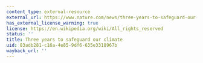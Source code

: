 ```yaml
---
content_type: external-resource
external_url: https://www.nature.com/news/three-years-to-safeguard-our-climate-1.22201
has_external_license_warning: true
license: https://en.wikipedia.org/wiki/All_rights_reserved
status: ''
title: Three years to safeguard our climate
uid: 83adb281-c16a-4e85-9df6-635e3318967b
wayback_url: ''
---
```

